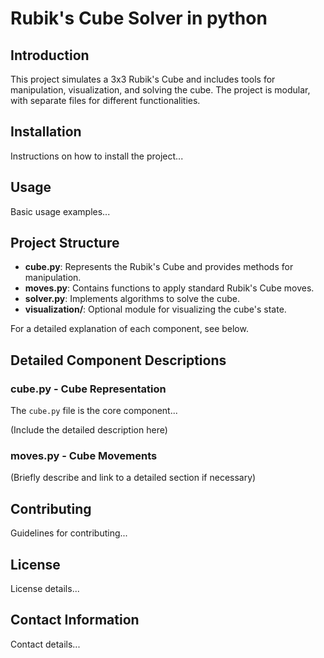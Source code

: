 # Rubik's Cube Solver in python

## Introduction
This project simulates a 3x3 Rubik's Cube and includes tools for manipulation, visualization, and solving the cube. The project is modular, with separate files for different functionalities.

## Installation
Instructions on how to install the project...

## Usage
Basic usage examples...

## Project Structure

- **cube.py**: Represents the Rubik's Cube and provides methods for manipulation.
- **moves.py**: Contains functions to apply standard Rubik's Cube moves.
- **solver.py**: Implements algorithms to solve the cube.
- **visualization/**: Optional module for visualizing the cube's state.

For a detailed explanation of each component, see below.

## Detailed Component Descriptions

### cube.py - Cube Representation

The `cube.py` file is the core component...

(Include the detailed description here)

### moves.py - Cube Movements

(Briefly describe and link to a detailed section if necessary)

## Contributing
Guidelines for contributing...

## License
License details...

## Contact Information
Contact details...
